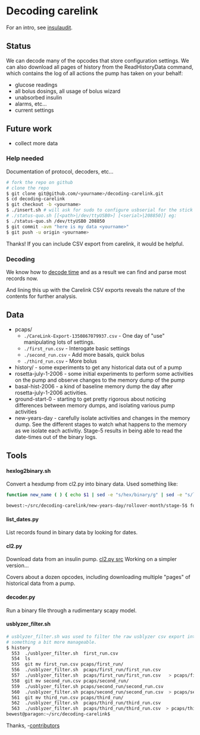 
# Decoding carelink

For an intro, see
[insulaudit](https://github.com/bewest/insulaudit/tree/master/questions).

## Status

We can decode many of the opcodes that store configuration settings.
We can also download all pages of history from the ReadHistoryData
command, which contains the log of all actions the pump has taken on
your behalf:

* glucose readings
* all bolus dosings, all usage of bolus wizard
* unabsorbed insulin
* alarms, etc...
* current settings

## Future work

* collect more data

### Help needed

Documentation of protocol, decoders, etc...

```bash
# fork the repo on github
# clone the repo
$ git clone git@github.com/<yourname>/decoding-carelink.git
$ cd decoding-carelink
$ git checkout -b <yourname>
$ ./insert.sh # will ask for sudo to configure usbserial for the stick
# ./status-quo.sh [[<path>|/dev/ttyUSB0>] [<serial>|208850]] eg:
$ ./status-quo.sh /dev/ttyUSB0 208850
$ git commit -avm "here is my data <yourname>"
$ git push -u origin <yourname>
```
Thanks!
If you can include CSV export from carelink, it would be helpful.

### Decoding

We know how to
[decode time](https://github.com/bewest/decoding-carelink/blob/master/new-years-day/rollover-month/stage-5.markdown)
and as a result we can find and parse most records now.

And lining this up with the Carelink CSV exports reveals the nature of
the contents for further analysis.

## Data

* pcaps/
  * `./CareLink-Export-1350867079937.csv` - One day of "use" manipulating lots of
    settings.
  * `./first_run.csv`  - Interogate basic settings
  * `./second_run.csv` - Add more basals, quick bolus
  * `./third_run.csv`  - More bolus
* history/ - some experiments to get any historical data out of a pump 
* rosetta-july-1-2006 - some initial experiments to perform some
  activities on the pump and observe changes to the memory dump of the
  pump
* basal-hist-2006 - a kind of baseline memory dump the day after
  rosetta-july-1-2006 activities.
* ground-start-0 - starting to get pretty rigorous about noticing
  differences between memory dumps, and isolating various pump
  activities
* new-years-day - carefully isolate activities and changes in the
  memory dump.  See the different stages to watch what happens to the
  memory as we isolate each activitiy.  Stage-5 results in being able
  to read the date-times out of the binary logs.

## Tools

#### hexlog2binary.sh
Convert a hexdump from cl2.py into binary data.
Used something like:

```bash
function new_name ( ) { echo $1 | sed -e "s/hex/binary/g" | sed -e "s/log/data/g"; }

bewest:~/src/decoding-carelink/new-years-day/rollover-month/stage-5$ for x in hex-*; do ../../../hexlog2binary.sh  $x $(new_name $x); done
```

#### list_dates.py
List records found in binary data by looking for dates.

#### cl2.py
Download data from an insulin pump.
[cl2.py src](https://github.com/bewest/insulaudit/blob/master/cl2.py)
Working on a simpler version...

Covers about a dozen opcodes, including downloading multiple "pages"
of historical data from a pump.

#### decoder.py
Run a binary file through a rudimentary scapy model.

#### usblyzer_filter.sh

```bash
# usblyzer_filter.sh was used to filter the raw usblyzer csv export into
# something a bit more manageable.
$ history
  553  ./usblyzer_filter.sh  first_run.csv  
  554  ls
  555  git mv first_run.csv pcaps/first_run/
  556  ./usblyzer_filter.sh  pcaps/first_run/first_run.csv  
  557  ./usblyzer_filter.sh  pcaps/first_run/first_run.csv   > pcaps/first_run/pcap.csv
  558  git mv second_run.csv pcaps/second_run/
  559  ./usblyzer_filter.sh pcaps/second_run/second_run.csv 
  560  ./usblyzer_filter.sh pcaps/second_run/second_run.csv  > pcaps/second_run/pcap.csv
  561  git mv third_run.csv pcaps/third_run/
  562  ./usblyzer_filter.sh  pcaps/third_run/third_run.csv 
  563  ./usblyzer_filter.sh  pcaps/third_run/third_run.csv  > pcaps/third_run/pcap.csv
bewest@paragon:~/src/decoding-carelink$ 
```

Thanks,
-[contributors](https://github.com/bewest/decoding-carelink/network/members)

